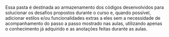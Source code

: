 Essa pasta é destinada ao armazenamento dos códigos desenvolvidos para solucionar os desafios propostos durante o curso e, quando possível, adicionar estilos e/ou funcionalidades extras a eles sem a necessidade de acompanhamento do passo a passo mostrado nas aulas, utilizando apenas o conhecimento já adquirido e as anotações feitas durante as aulas.